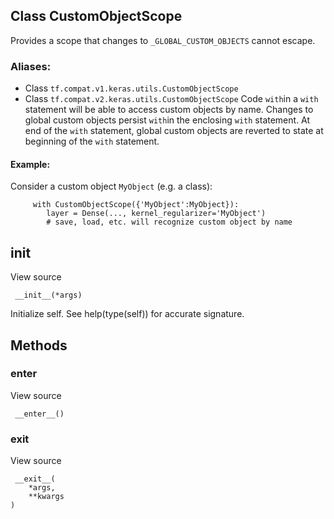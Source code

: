 ## Class CustomObjectScope
Provides a scope that changes to `_GLOBAL_CUSTOM_OBJECTS` cannot escape.
### Aliases:
- Class `tf.compat.v1.keras.utils.CustomObjectScope`
- Class `tf.compat.v2.keras.utils.CustomObjectScope`
Code `with`in a `with` statement will be able to access custom objects by name. Changes to global custom objects persist `with`in the enclosing `with` statement. At end of the `with` statement, global custom objects are reverted to state at beginning of the `with` statement.
#### Example:
Consider a custom object `MyObject` (e.g. a class):

```
     with CustomObjectScope({'MyObject':MyObject}):
        layer = Dense(..., kernel_regularizer='MyObject')
        # save, load, etc. will recognize custom object by name
```
## __init__
View source

```
 __init__(*args)
```
Initialize self. See help(type(self)) for accurate signature.
## Methods
### __enter__
View source

```
 __enter__()
```
### __exit__
View source

```
 __exit__(
    *args,
    **kwargs
)
```
